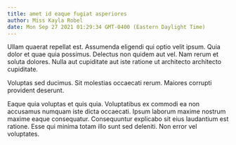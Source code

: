 ```yaml
---
title: amet id eaque fugiat asperiores
author: Miss Kayla Robel
date: Mon Sep 27 2021 01:29:34 GMT-0400 (Eastern Daylight Time)
---
```

Ullam quaerat repellat est. Assumenda eligendi qui optio velit ipsum. Quia dolor et quae quia possimus. Delectus non quidem aut vel. Nam rerum et soluta dolores. Nulla aut cupiditate aut iste ratione ut architecto architecto cupiditate.

 Voluptas sed ducimus. Sit molestias occaecati rerum. Maiores corrupti provident deserunt.

 Eaque quia voluptas et quis quia. Voluptatibus ex commodi ea non accusamus numquam iste dicta occaecati. Ipsum laborum maxime nostrum maxime eaque consequatur. Consequuntur explicabo sit eius laudantium est ratione. Esse qui minima totam illo sunt sed deleniti. Non error vel voluptates.